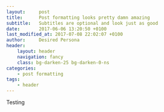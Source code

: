 ```yaml
---
layout:     post
title:      Post formatting looks pretty damn amazing
subtitle:   Subtitles are optional and look just as good
date:       2017-06-06 13:20:50 +0100
last_modified_at: 2017-07-08 22:02:07 +0100
author:     Desired Persona
header:
    layout: header
    navigation: fancy
    class: bg-darken-25 bg-darken-0-ns
categories:
    - post formatting
tags:
    - header
---
```


Testing
